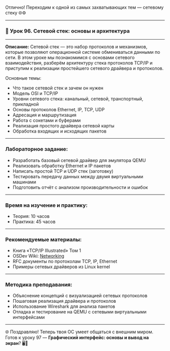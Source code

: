 Отлично! Переходим к одной из самых захватывающих тем — сетевому стеку 🌐⚙️

---

### 🔹 Урок 96. Сетевой стек: основы и архитектура

---

**Описание:**
Сетевой стек — это набор протоколов и механизмов, которые позволяют операционной системе обмениваться данными по сети. В этом уроке мы познакомимся с основами сетевого взаимодействия, разберём архитектуру стека протоколов TCP/IP и приступим к реализации простейшего сетевого драйвера и протоколов.

Основные темы:

* Что такое сетевой стек и зачем он нужен
* Модель OSI и TCP/IP
* Уровни сетевого стека: канальный, сетевой, транспортный, прикладной
* Основы протоколов Ethernet, IP, TCP, UDP
* Адресация и маршрутизация
* Работа с сокетами и буферами
* Реализация простого драйвера сетевой карты
* Обработка входящих и исходящих пакетов

---

### Лабораторное задание:

* Разработать базовый сетевой драйвер для эмулятора QEMU
* Реализовать обработку Ethernet и IP пакетов
* Написать простой TCP и UDP стек (заготовку)
* Тестировать передачу данных между двумя виртуальными машинами
* Подготовить отчёт с анализом производительности и ошибок

---

### Время на изучение и практику:

* Теория: 10 часов
* Практика: 45 часов

---

### Рекомендуемые материалы:

* Книга «TCP/IP Illustrated» Том 1
* OSDev Wiki: [Networking](https://wiki.osdev.org/Networking)
* RFC документы по протоколам TCP, IP, Ethernet
* Примеры сетевых драйверов из Linux kernel

---

### Методика преподавания:

* Объяснение концепций с визуализацией сетевых протоколов
* Пошаговая реализация драйвера и протоколов
* Использование Wireshark для анализа пакетов
* Отладка и тестирование на QEMU с сетевыми виртуальными интерфейсами

---

🌐 Поздравляю! Теперь твоя ОС умеет общаться с внешним миром. Готов к уроку 97 — **Графический интерфейс: основы и вывод на экран**? 🖥️🎨
